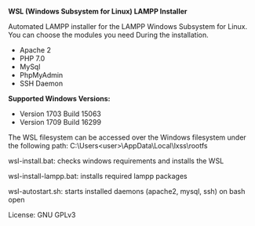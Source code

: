 **WSL (Windows Subsystem for Linux) LAMPP Installer**

Automated LAMPP installer for the LAMPP Windows Subsystem for Linux. You can choose the modules you need During the installation.
- Apache 2
- PHP 7.0
- MySql
- PhpMyAdmin
- SSH Daemon

**Supported Windows Versions:**
- Version 1703 Build 15063
- Version 1709 Build 16299

The WSL filesystem can be accessed over the Windows filesystem under the following path: 
C:\Users\<user>\AppData\Local\lxss\rootfs

wsl-install.bat: checks windows requirements and installs the WSL

wsl-install-lampp.bat: installs required lampp packages

wsl-autostart.sh: starts installed daemons (apache2, mysql, ssh) on bash open

License: GNU GPLv3